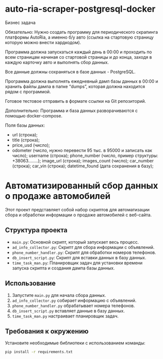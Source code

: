 # auto-ria-scraper-postgresql-docker

Бизнес задача

Обязательно:
Нужно создать программу для периодического скрапинга платформы AutoRia, а именно б/у авто (ссылка на стартовую страницу которую можно внести хардкодом).

Программа должна запускаться каждый день в 00:00 и проходить по всем страницам начиная со стартовой страницы и до конца, заходя в каждую карточку авто и выполнять сбор данных.

Все данные должны сохраняться в базе данных - PostgreSQL.

Программа должна выполнять ежедневный дамп базы данных в 00:00 и хранить файлы дампа в папке “dumps”, которая должна находится рядом с программой.

Готовое тестовое отправить в формате ссылки на Git репозиторий.

Дополнительно: 
Программа и база данных разворачиваются с помощью docker-compose.

Поля базы данных:
- url (строка);
- title (строка);
- price_usd (число);
- odometer (число, нужно перевести 95 тыс. в 95000 и записать как число);
username (строка);
phone_number (число, пример структуры: +38063……..);
image_url (строка);
images_count (число);
car_number (строка);
car_vin (строка);
datetime_found (дата сохранения в базу);





# Автоматизированный сбор данных о продаже автомобилей

Этот проект представляет собой набор скриптов для автоматизации сбора и обработки информации о продаже автомобилей с веб-сайта.

## Структура проекта

- `main.py`: Основной скрипт, который запускает весь процесс.
- `ad_info_collector.py`: Скрипт для сбора информации с объявлений.
- `phone_number_handler.py`: Скрипт для обработки номеров телефонов.
- `db_insert_script.py`: Скрипт для вставки данных в базу данных.
- `time_task_man.py`: Планировщик задач для установки времени запуска скрипта и создания дампа базы данных.

## Использование

1. Запустите `main.py` для начала сбора данных.
2. `ad_info_collector.py` собирает информацию с объявлений.
3. `phone_number_handler.py` обрабатывает номера телефонов.
4. `db_insert_script.py` вставляет данные в базу данных.
5. `time_task_man.py` настраивает планировщик задач.

## Требования к окружению

Установите необходимые библиотеки с использованием команды:

```bash
pip install -r requirements.txt



